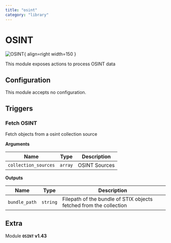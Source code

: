 ```yaml
---
title: "osint"
category: "library"
---
```

# OSINT

![OSINT](/assets/playbooks/library/osint.svg){ align=right width=150 }

This module exposes actions to process OSINT data

## Configuration

This module accepts no configuration.

## Triggers

### Fetch OSINT

Fetch objects from a osint collection source

**Arguments**

| Name      |  Type   |  Description  |
| --------- | ------- | --------------------------- |
| `collection_sources` | `array` | OSINT Sources |


**Outputs**

| Name      |  Type   |  Description  |
| --------- | ------- | --------------------------- |
| `bundle_path` | `string` | Filepath of the bundle of STIX objects fetched from the collection |


## Extra

Module **`OSINT` v1.43**